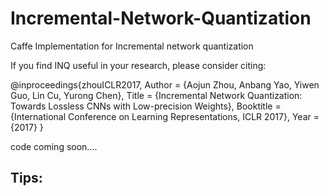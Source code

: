 # Incremental-Network-Quantization
Caffe Implementation for Incremental network quantization

If you find INQ useful in your research, please consider citing:

@inproceedings{zhouICLR2017,
    Author = {Aojun Zhou, Anbang Yao, Yiwen Guo, Lin Cu, Yurong Chen},
    Title = {Incremental Network Quantization: Towards Lossless CNNs with Low-precision Weights},
    Booktitle = {International Conference on Learning Representations, ICLR 2017},
    Year = {2017}
}

code coming soon....


## Tips:



